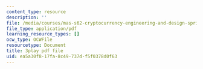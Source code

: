 ```yaml
---
content_type: resource
description: ''
file: /media/courses/mas-s62-cryptocurrency-engineering-and-design-spring-2018/ea5a30f817fa8c49737df5f0378d0f63_0Q5IimX-AAc.pdf
file_type: application/pdf
learning_resource_types: []
ocw_type: OCWFile
resourcetype: Document
title: 3play pdf file
uid: ea5a30f8-17fa-8c49-737d-f5f0378d0f63
---
```


